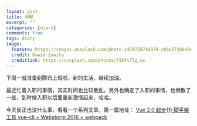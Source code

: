 ```yaml
---
layout: post
title: 闲聊
excerpt: ""
categories: [diary]
comments: true
tags: diary
image:
  feature: https://images.unsplash.com/photo-1479756748376-c6bc573de496?dpr=2&auto=compress,format&fit=crop&w=767&h=511&q=80&cs=tinysrgb&crop=
  credit: Dawid Zawiła
  creditlink: https://unsplash.com/photos/FIKFv7lg_os
---
```


下周一就准备到腾讯上班啦，新的生活，继续加油。

最近忙着入职的事情，其实时间也比较散乱，另外也确定了入职的事情，也懒散了一些，到时候入职以后要重新激情起来，哈哈。

今天反正也没什么事，看看一个系列文章，第一篇地址： [Vue 2.0 起步(1) 脚手架工具 vue-cli + Webstorm 2016 + webpack](http://www.jianshu.com/p/ab778fde3b99)
